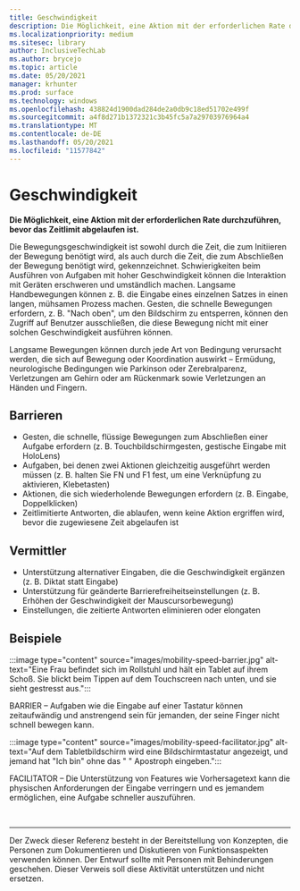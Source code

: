 ```yaml
---
title: Geschwindigkeit
description: Die Möglichkeit, eine Aktion mit der erforderlichen Rate durchzuführen, bevor das Zeitlimit abgelaufen ist
ms.localizationpriority: medium
ms.sitesec: library
author: InclusiveTechLab
ms.author: brycejo
ms.topic: article
ms.date: 05/20/2021
manager: krhunter
ms.prod: surface
ms.technology: windows
ms.openlocfilehash: 438824d1900dad284de2a0db9c18ed51702e499f
ms.sourcegitcommit: a4f8d271b1372321c3b45fc5a7a29703976964a4
ms.translationtype: MT
ms.contentlocale: de-DE
ms.lasthandoff: 05/20/2021
ms.locfileid: "11577842"
---
```

# <a name="speed"></a>Geschwindigkeit

**Die Möglichkeit, eine Aktion mit der erforderlichen Rate durchzuführen, bevor das Zeitlimit abgelaufen ist.**

Die Bewegungsgeschwindigkeit ist sowohl durch die Zeit, die zum Initiieren der Bewegung benötigt wird, als auch durch die Zeit, die zum Abschließen der Bewegung benötigt wird, gekennzeichnet. Schwierigkeiten beim Ausführen von Aufgaben mit hoher Geschwindigkeit können die Interaktion mit Geräten erschweren und umständlich machen. Langsame Handbewegungen können z. B. die Eingabe eines einzelnen Satzes in einen langen, mühsamen Prozess machen. Gesten, die schnelle Bewegungen erfordern, z. B. "Nach oben", um den Bildschirm zu entsperren, können den Zugriff auf Benutzer ausschließen, die diese Bewegung nicht mit einer solchen Geschwindigkeit ausführen können.

Langsame Bewegungen können durch jede Art von Bedingung verursacht werden, die sich auf Bewegung oder Koordination auswirkt – Ermüdung, neurologische Bedingungen wie Parkinson oder Zerebralparenz, Verletzungen am Gehirn oder am Rückenmark sowie Verletzungen an Händen und Fingern.


## <a name="barriers"></a>Barrieren
* Gesten, die schnelle, flüssige Bewegungen zum Abschließen einer Aufgabe erfordern (z. B. Touchbildschirmgesten, gestische Eingabe mit HoloLens)
* Aufgaben, bei denen zwei Aktionen gleichzeitig ausgeführt werden müssen (z. B. halten Sie FN und F1 fest, um eine Verknüpfung zu aktivieren, Klebetasten)
* Aktionen, die sich wiederholende Bewegungen erfordern (z. B. Eingabe, Doppelklicken)
* Zeitlimitierte Antworten, die ablaufen, wenn keine Aktion ergriffen wird, bevor die zugewiesene Zeit abgelaufen ist

## <a name="facilitators"></a>Vermittler

* Unterstützung alternativer Eingaben, die die Geschwindigkeit ergänzen (z. B. Diktat statt Eingabe)
* Unterstützung für geänderte Barrierefreiheitseinstellungen (z. B. Erhöhen der Geschwindigkeit der Mauscursorbewegung)
* Einstellungen, die zeitierte Antworten eliminieren oder elongaten


## <a name="examples"></a>Beispiele

:::image type="content" source="images/mobility-speed-barrier.jpg" alt-text="Eine Frau befindet sich im Rollstuhl und hält ein Tablet auf ihrem Schoß. Sie blickt beim Tippen auf dem Touchscreen nach unten, und sie sieht gestresst aus.":::

BARRIER – Aufgaben wie die Eingabe auf einer Tastatur können zeitaufwändig und anstrengend sein für jemanden, der seine Finger nicht schnell bewegen kann.

:::image type="content" source="images/mobility-speed-facilitator.jpg" alt-text="Auf dem Tabletbildschirm wird eine Bildschirmtastatur angezeigt, und jemand hat "Ich bin" ohne das &quot; &quot; Apostroph eingeben.":::

FACILITATOR – Die Unterstützung von Features wie Vorhersagetext kann die physischen Anforderungen der Eingabe verringern und es jemandem ermöglichen, eine Aufgabe schneller auszuführen.

&nbsp;

[comment]: # (Footer-Anweisung)
___
Der Zweck dieser Referenz besteht in der Bereitstellung von Konzepten, die Personen zum Dokumentieren und Diskutieren von Funktionsaspekten verwenden können. Der Entwurf sollte mit Personen mit Behinderungen geschehen. Dieser Verweis soll diese Aktivität unterstützen und nicht ersetzen. 